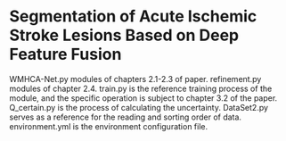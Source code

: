 # Segmentation of Acute Ischemic Stroke Lesions Based on Deep Feature Fusion
WMHCA-Net.py modules of chapters 2.1-2.3 of paper.
refinement.py modules of chapter 2.4. train.py is the reference training process of the module, and the specific operation is subject to chapter 3.2 of the paper. 
Q_certain.py is the process of calculating the uncertainty. 
DataSet2.py serves as a reference for the reading and sorting order of data.
environment.yml is the environment configuration file.
